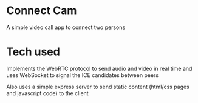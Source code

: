 # Connect Cam
A simple video call app to connect two persons

# Tech used
Implements the WebRTC protocol to send audio and video in real time and uses WebSocket to signal the ICE candidates between peers

Also uses a simple express server to send static content (html/css pages and javascript code) to the client
